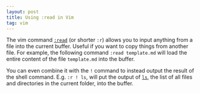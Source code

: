 ```yaml
---
layout: post
title: Using :read in Vim
tag: vim
---
```


The vim command [`:read`][1] (or shorter `:r`) allows you to input anything from a file into the current buffer.
Useful if you want to copy things from another file.
For example, the following command `:read template.md` will load the entire content of the file `template.md` into the buffer.

You can even combine it with the `!` command to instead output the result of the shell command.
E.g. `:r ! ls`, will put the output of [`ls`][2], the list of all files and directories in the current folder, into the buffer.

[1]: https://vimdoc.sourceforge.net/htmldoc/insert.html#:read
[2]: https://man7.org/linux/man-pages/man1/ls.1.html

